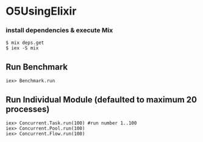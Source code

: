 # O5UsingElixir

### install dependencies & execute Mix
```
$ mix deps.get
$ iex -S mix

```

## Run Benchmark

```
iex> Benchmark.run
```

## Run Individual Module (defaulted to maximum 20 processes)
```
iex> Concurrent.Task.run(100) #run number 1..100
iex> Concurrent.Pool.run(100)
iex> Concurrent.Flow.run(100)
```
